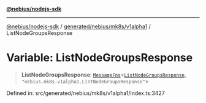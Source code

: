[**@nebius/nodejs-sdk**](../../../../../README.md)

***

[@nebius/nodejs-sdk](../../../../../README.md) / [generated/nebius/mk8s/v1alpha1](../README.md) / ListNodeGroupsResponse

# Variable: ListNodeGroupsResponse

> **ListNodeGroupsResponse**: [`MessageFns`](../../../../../runtime/protos/core/interfaces/MessageFns.md)\<[`ListNodeGroupsResponse`](../interfaces/ListNodeGroupsResponse.md), `"nebius.mk8s.v1alpha1.ListNodeGroupsResponse"`\>

Defined in: src/generated/nebius/mk8s/v1alpha1/index.ts:3427
